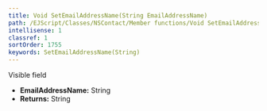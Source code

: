 ```yaml
---
title: Void SetEmailAddressName(String EmailAddressName)
path: /EJScript/Classes/NSContact/Member functions/Void SetEmailAddressName(String p_0)
intellisense: 1
classref: 1
sortOrder: 1755
keywords: SetEmailAddressName(String)
---
```



Visible field



* **EmailAddressName:** String
* **Returns:** String


